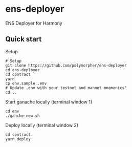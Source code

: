 # ens-deployer

ENS Deployer for Harmony

## Quick start

Setup
```
# Setup
git clone https://github.com/polymorpher/ens-deployer
cd ens-deployer
cd contract
yarn  
cp env.sample .env
# Update .env with your testnet and mannet mnemonics"
cd ..
```

Start ganache locally (terminal window 1)
```
cd env
./ganche-new.sh
```

Deploy locally (terminal window 2)
```
cd contract
yarn deploy
```
